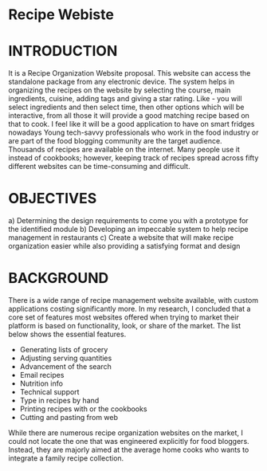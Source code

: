 # Recipe Webiste



# INTRODUCTION
It is a Recipe Organization Website proposal. This website can access the standalone
package from any electronic device. The system helps in organizing the recipes on the website by
selecting the course, main ingredients, cuisine, adding tags and giving a star rating. Like - you will
select ingredients and then select time, then other options which will be interactive, from all those it
will provide a good matching recipe based on that to cook. I feel like it will be a good application to
have on smart fridges nowadays
Young tech-savvy professionals who work in the food industry or are part of the food
blogging community are the target audience. Thousands of recipes are available on the internet.
Many people use it instead of cookbooks; however, keeping track of recipes spread across fifty
different websites can be time-consuming and difficult.


# OBJECTIVES
a) Determining the design requirements to come you with a prototype for the identified module
b) Developing an impeccable system to help recipe management in restaurants
c) Create a website that will make recipe organization easier while also providing a satisfying
format and design


# BACKGROUND
There is a wide range of recipe management website available, with custom applications costing
significantly more. In my research, I concluded that a core set of features most websites offered
when trying to market their platform is based on functionality, look, or share of the market. The list
below shows the essential features.
* Generating lists of grocery
* Adjusting serving quantities
* Advancement of the search
* Email recipes
* Nutrition info
* Technical support
* Type in recipes by hand
* Printing recipes with or the cookbooks
* Cutting and pasting from web

While there are numerous recipe organization websites on the market, I could not locate the one
that was engineered explicitly for food bloggers. Instead, they are majorly aimed at the average
home cooks who wants to integrate a family recipe collection.
